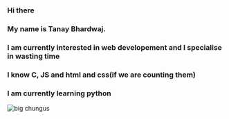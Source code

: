 ### Hi there
### My name is Tanay Bhardwaj.
### I am currently interested in web developement and I specialise in wasting time
### I know C, JS and html and css(if we are counting them)
### I am currently learning python
![big chungus ](https://avatars2.githubusercontent.com/u/70639071?s=460&u=89b229dba0282dc86dc60433195787143a124bd9&v=4)
